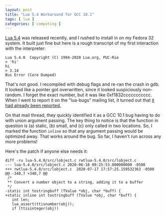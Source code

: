 ```yaml
---
layout: post
title: "Lua 5.4 Workaround for GCC 10.1"
tags: [ lua ]
categories: [ computing ]
---
```


[Lua 5.4](https://www.lua.org/versions.html#5.4) was released recently, and I
rushed to install in on my Fedora 32 system.  It built just fine but here is
a rough transcript of my first interaction with the interpreter:

```
Lua 5.4.0  Copyright (C) 1994-2020 Lua.org, PUC-Rio
> 'hi'
hi
> 3.14 
Bus Error (Core Dumped)
```

That's not good.  I recompiled with debug flags and re-ran the crash in gdb.
It looked like a pointer got overwritten, since it looked suspiciously
non-random.  I forget the exact number, but it was like 0xf1832ccccccccccc.
When I went to report it on the "lua-bugs" mailing list, it turned out that
[it had already been reported.](http://lua-users.org/lists/lua-l/2020-07/msg00001.html)
 
On that mail thread, they quickly identified it as a GCC 10.1 bug having to
do with union argument passing.  The key thing to notice is that the function
in question is (a) static, (b) small, and (c) only called in two locations.
So, I marked the function `inline` so that any argument passing would be
optimized away.   That works around the bug.  So far, I haven't run across
any more problems!

Here's the patch if anyone else needs it:

```
diff -ru lua-5.4.0/src/lobject.c rwtlua-5.4.0/src/lobject.c
--- lua-5.4.0/src/lobject.c	2020-06-18 09:25:53.000000000 -0500
+++ rwtlua-5.4.0/src/lobject.c	2020-07-17 17:57:25.159532363 -0500
@@ -340,7 +340,7 @@
 /*
 ** Convert a number object to a string, adding it to a buffer
 */
-static int tostringbuff (TValue *obj, char *buff) {
+static inline int tostringbuff (TValue *obj, char *buff) {
   int len;
   lua_assert(ttisnumber(obj));
   if (ttisinteger(obj))
```
